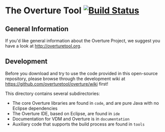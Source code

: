 # The Overture Tool [![Build Status](https://travis-ci.org/overturetool/overture.png?branch=release)](https://travis-ci.org/overturetool/overture)


## General Information

If you'd like general information about the Overture Project, we suggest you have a look at http://overturetool.org.

## Development

Before you download and try to use the code provided in this open-source repository, please browse through the development wiki at https://github.com/overturetool/overture/wiki first!

This directory contains several subdirectories:

* The core Overture libraries are found in `code`, and are pure Java with no Eclipse dependencies
* The Overture IDE, based on Eclipse, are found in `ide`
* Documentation for VDM and Overture is in `documentation`
* Auxiliary code that supports the build process are found in `tools`





